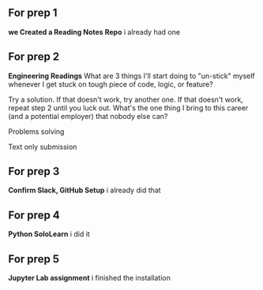 ## For prep 1   
**we Created a Reading Notes Repo**
i already had one
## For prep 2
**Engineering Readings**
What are 3 things I'll start doing to "un-stick" myself whenever I get stuck on tough piece of code, logic, or feature?

Try a solution.
If that doesn't work, try another one.
If that doesn't work, repeat step 2 until you luck out.
What's the one thing I bring to this career (and a potential employer) that nobody else can?

Problems solving

Text only submission
## For prep 3
**Confirm Slack, GitHub Setup**
i already did that

## For prep 4
**Python SoloLearn**
i did it 
## For prep 5
**Jupyter Lab assignment**
i finished the installation